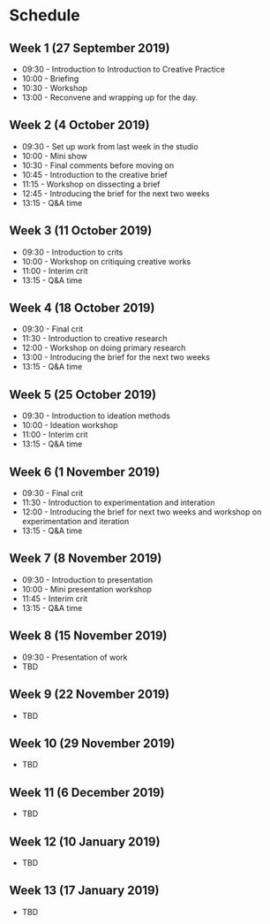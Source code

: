 # Schedule
## Week 1 (27 September 2019)
- 09:30 - Introduction to Introduction to Creative Practice
- 10:00 - Briefing
- 10:30 - Workshop
- 13:00 - Reconvene and wrapping up for the day.

## Week 2 (4 October 2019)
- 09:30 - Set up work from last week in the studio
- 10:00 - Mini show
- 10:30 - Final comments before moving on
- 10:45 - Introduction to the creative brief
- 11:15 - Workshop on dissecting a brief
- 12:45 - Introducing the brief for the next two weeks
- 13:15 - Q&A time

## Week 3 (11 October 2019)
- 09:30 - Introduction to crits
- 10:00 - Workshop on critiquing creative works
- 11:00 - Interim crit
- 13:15 - Q&A time

## Week 4 (18 October 2019)
- 09:30 - Final crit
- 11:30 - Introduction to creative research
- 12:00 - Workshop on doing primary research
- 13:00 - Introducing the brief for the next two weeks
- 13:15 - Q&A time

## Week 5 (25 October 2019)
- 09:30 - Introduction to ideation methods
- 10:00 - Ideation workshop
- 11:00 - Interim crit
- 13:15 - Q&A time

## Week 6 (1 November 2019)
- 09:30 - Final crit
- 11:30 - Introduction to experimentation and interation
- 12:00 - Introducing the brief for next two weeks and workshop on experimentation and iteration
- 13:15 - Q&A time

## Week 7 (8 November 2019)
- 09:30 - Introduction to presentation
- 10:00 - Mini presentation workshop
- 11:45 - Interim crit
- 13:15 - Q&A time

## Week 8 (15 November 2019)
- 09:30 - Presentation of work
- TBD

## Week 9 (22 November 2019)
- TBD

## Week 10 (29 November 2019)
- TBD

## Week 11 (6 December 2019)
- TBD

## Week 12 (10 January 2019)
- TBD

## Week 13 (17 January 2019)
- TBD